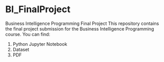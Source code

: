 # BI_FinalProject
Business Intelligence Programming Final Project
This repository contains the final project submission for the Business Intelligence Programming course.
You can find: 
1. Python Jupyter Notebook
2. Dataset
3. PDF 
